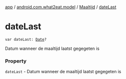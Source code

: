 [app](../../index.md) / [android.com.what2eat.model](../index.md) / [Maaltijd](index.md) / [dateLast](./date-last.md)

# dateLast

`var dateLast: `[`Date`](http://docs.oracle.com/javase/6/docs/api/java/util/Date.html)`?`

Datum wanneer de maaltijd laatst gegegeten is

### Property

`dateLast` - Datum wanneer de maaltijd laatst gegegeten is